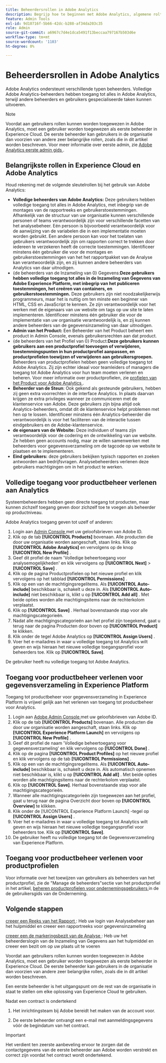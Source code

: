 ```yaml
---
title: Beheerdersrollen in Adobe Analytics
description: Begrijp hoe te beginnen met Adobe Analytics, algemene roltypes, en het programma openen aan UI.
feature: Admin Tools
exl-id: 9d10716f-5b66-42dc-b288-af34da203c35
role: Admin
source-git-commit: a6967c7d4e1dca5491f13beccaa797167b503d6e
workflow-type: tm+mt
source-wordcount: '1103'
ht-degree: 0%

---
```


# Beheerdersrollen in Adobe Analytics

Adobe Analytics ondersteunt verschillende typen beheerders. Volledige Adobe Analytics-beheerders hebben toegang tot alles in Adobe Analytics, terwijl andere beheerders en gebruikers gespecialiseerde taken kunnen uitvoeren.

>[!NOTE]
>
>Voordat aan gebruikers rollen kunnen worden toegewezen in Adobe Analytics, moet een gebruiker worden toegewezen als eerste beheerder in Experience Cloud. De eerste beheerder kan gebruikers in de organisatie dan voorzien van andere zeer belangrijke rollen, zoals die in dit artikel worden beschreven. Voor meer informatie over eerste admin, zie [ Adobe Analytics eerste admin gids ](/help/admin/admin-console/first-admin-guide.md).


## Belangrijkste rollen in Experience Cloud en Adobe Analytics

Houd rekening met de volgende sleutelrollen bij het gebruik van Adobe Analytics:

* **Volledige beheerders van Adobe Analytics:** Deze gebruikers hebben volledige toegang tot alles in Adobe Analytics, met inbegrip van de montages van de rapportreeks en gebruikerstoestemmingen. Afhankelijk van de structuur van uw organisatie kunnen verschillende personen of teams verantwoordelijk zijn voor verschillende facetten van het analysebeheer. Eén persoon is bijvoorbeeld verantwoordelijk voor de aanwijzing van de variabelen die in een implementatie moeten worden gebruikt. Een andere persoon kan voor het toelaten van gebruikers verantwoordelijk zijn om rapporten correct te trekken door iedereen te verzekeren heeft de correcte toestemmingen. Identificeer minstens één gebruiker die voor de montages en gebruikerstoestemmingen van het het rapportpakket van de Analyse kan verantwoordelijk zijn, en zij kunnen andere beheerders van Analytics van daar uitnodigen.
* {de beheerders van de Inzameling van 0} Gegevens:**Deze gebruikers hebben volledige toegang tot alles in de Inzameling van Gegevens van Adobe Experience Platform, met inbegrip van het publiceren toestemmingen, het creëren van containers, en gebruikerstoestemmingen.** Deze gebruikers zijn niet noodzakelijkerwijs programmeurs, maar het is nuttig om ten minste een beginner van HTML, CSS en JavaScript te kennen. Ze zijn verantwoordelijk voor het werken met de eigenaars van uw website om tags op uw site te laten implementeren. Identificeer minstens één gebruiker die voor de implementatie van uw organisatie verantwoordelijk is, en zij kunnen andere beheerders van de gegevensinzameling van daar uitnodigen.
* **Admin van het Product:** Een Beheerder van het Product beheert een product in Admin Console, evenals gebruikersrechten aan dat product.
* {de beheerders van het Profiel van 0} Product:**Deze gebruikers kunnen gebruikers aan een productprofiel toevoegen of verwijderen, toestemmingspunten in hun productprofiel aanpassen, en productprofielen toewijzen of verwijderen aan gebruikersgroepen.** Beheerders van productprofielen hebben geen volledige toegang tot Adobe Analytics. Zij zijn echter ideaal voor teamleiders of managers die toegang tot Adobe Analytics voor hun team moeten verlenen en beheren. Voor meer informatie over productprofielen, zie [ profielen van het Product voor Adobe Analytics ](/help/admin/admin-console/permissions/product-profile.md).
* **Beheerder van de Steun**: Ook gekend als gesteunde gebruikers, hebben zij geen extra voorrechten in de interface Analytics. In plaats daarvan krijgen ze extra privileges wanneer ze communiceren met de klantenservice van Adobe. Deze gebruikers zijn bijna altijd ook Analytics-beheerders, omdat dit de klantenservice helpt problemen met hen op te lossen. Identificeer minstens één Analytics-beheerder die verantwoordelijk is voor het faciliteren van de interactie tussen eindgebruikers en de Adobe-klantenservice.
* **de eigenaars van de Website:** Deze individuen of teams zijn verantwoordelijk voor de codering en de ontwikkeling van uw website. Ze hebben geen accounts nodig, maar ze willen samenwerken met beheerders voor gegevensverzameling om de tagcode op uw website te plaatsen en te implementeren.
* **Eind gebruikers:** deze gebruikers bekijken typisch rapporten en zoeken antwoorden aan bedrijfsvragen. Analysebeheerders verlenen deze gebruikers machtigingen om in het product te werken.

## Volledige toegang voor productbeheer verlenen aan Analytics

Systeembeheerders hebben geen directe toegang tot producten, maar kunnen zichzelf toegang geven door zichzelf toe te voegen als beheerder op productniveau.

Adobe Analytics toegang geven tot uzelf of anderen:

1. Login aan [ Admin Console ](https://adminconsole.adobe.com/) met uw geloofsbrieven van Adobe ID.
1. Klik op de tab **[!UICONTROL Products]** bovenaan. Alle producten die door uw organisatie worden aangeschaft, staan links. Klik op **[!UICONTROL Adobe Analytics]** en vervolgens op de knop **[!UICONTROL New Profile]** .
1. Geef dit profiel de naam &#39;Volledige beheertoegang voor analysemogelijkheden&#39; en klik vervolgens op **[!UICONTROL Next]** > **[!UICONTROL Save]** .
1. Klik op de pagina Productprofielen op het nieuwe profiel en klik vervolgens op het tabblad **[!UICONTROL Permissions]** .
1. Klik op een van de machtigingsregelitems. Als **[!UICONTROL Auto-include]** beschikbaar is, schakelt u deze in. Als **[!UICONTROL Auto-include]** niet beschikbaar is, klikt u op **[!UICONTROL Add all]** . Met beide opties worden alle machtigingsitems naar de rechterkolom verplaatst.
1. Klik op **[!UICONTROL Save]** .
Herhaal bovenstaande stap voor alle machtigingscategorieën.
1. Nadat alle machtigingscategorieën aan het profiel zijn toegekend, gaat u terug naar de pagina Producten door boven op **[!UICONTROL Product]** te klikken.
1. Klik onder de tegel Adobe Analytics op **[!UICONTROL Assign Users]** .
1. Voer het e-mailadres in waar u volledige toegang tot Analytics wilt geven en wijs hieraan het nieuwe volledige toegangsprofiel voor beheerders toe. Klik op **[!UICONTROL Save]**.

De gebruiker heeft nu volledige toegang tot Adobe Analytics.

## Toegang voor productbeheer verlenen voor gegevensverzameling in Experience Platform

Toegang tot productbeheer voor gegevensverzameling in Experience Platform is vrijwel gelijk aan het verlenen van toegang tot productbeheer voor Analytics.

1. Login aan [ Adobe Admin Console ](https://adminconsole.adobe.com) met uw geloofsbrieven van Adobe ID.
1. Klik op de tab **[!UICONTROL Products]** bovenaan. Alle producten die door uw organisatie worden aangeschaft, staan links. Klik op **[!UICONTROL Experience Platform Launch]** en vervolgens op **[!UICONTROL New Profile]** .
1. Geef dit profiel de naam &#39;Volledige beheertoegang voor gegevensverzameling&#39; en klik vervolgens op **[!UICONTROL Done]** .
1. Klik op de pagina **[!UICONTROL Product Profiles]** op het nieuwe profiel en klik vervolgens op de tab **[!UICONTROL Permissions]** .
1. Klik op een van de machtigingsregelitems. Als **[!UICONTROL Auto-include]** beschikbaar is, schakelt u deze in. Als automatisch opnemen niet beschikbaar is, klikt u op **[!UICONTROL Add all]** . Met beide opties worden alle machtigingsitems naar de rechterkolom verplaatst.
1. Klik op **[!UICONTROL Save]**. Herhaal bovenstaande stap voor alle machtigingscategorieën.
1. Wanneer alle machtigingscategorieën zijn toegewezen aan het profiel, gaat u terug naar de pagina Overzicht door boven op **[!UICONTROL Overview]** te klikken.
1. Klik onder de [!UICONTROL Experience Platform Launch] -tegel op **[!UICONTROL Assign Users]** .
1. Voer het e-mailadres in waar u volledige toegang tot Analytics wilt geven en wijs hieraan het nieuwe volledige toegangsprofiel voor beheerders toe. Klik op **[!UICONTROL Save]**.
1. De gebruiker heeft nu volledige toegang tot de Gegevensverzameling van Experience Platform.

## Toegang voor productbeheer verlenen voor productprofielen

Voor informatie over het toewijzen van gebruikers als beheerders van het productprofiel, zie de &quot;Manage de beheerders&quot;sectie van het productprofiel in het artikel, [ beheren productprofielen voor ondernemingsgebruikers ](https://helpx.adobe.com/nl/enterprise/using/manage-product-profiles.html) in de de gebruikersgids van de Onderneming.

## Volgende stappen

[ creeer een Reeks van het Rapport ](/help/admin/tools/manage-rs/new-rs/t-create-a-report-suite.md): Heb uw login van Analysebeheer aan het hulpmiddel en creeer een rapportreeks voor gegevensinzameling

[ creeer een de markeringsbezit van de Analyse ](/help/implement/launch/create-analytics-property.md): Heb uw het beheerderslogin van de Inzameling van Gegevens aan het hulpmiddel en creeer een bezit om op uw plaats uit te voeren

Voordat aan gebruikers rollen kunnen worden toegewezen in Adobe Analytics, moet een gebruiker worden toegewezen als eerste beheerder in Experience Cloud. De eerste beheerder kan gebruikers in de organisatie dan voorzien van andere zeer belangrijke rollen, zoals die in dit artikel worden beschreven.

Een eerste beheerder is het uitgangspunt om de rest van de organisatie in staat te stellen om elke oplossing van Experience Cloud te gebruiken.

Nadat een contract is ondertekend

1. Het inrichtingsteam bij Adobe bereidt het maken van de account voor.

1. De eerste beheerder ontvangt een e-mail met aanmeldingsgegevens vóór de begindatum van het contract.

>[!IMPORTANT]
>
>   Het verdient ten zeerste aanbeveling ervoor te zorgen dat de contactgegevens van de eerste beheerder aan Adobe worden verstrekt en correct zijn voordat het contract wordt ondertekend.
